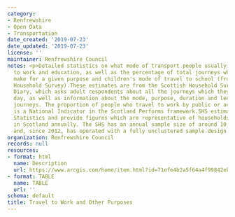 ```yaml
---
category:
- Renfrewshire
- Open Data
- Transportation
date_created: '2019-07-23'
date_updated: '2019-07-23'
license: ''
maintainer: Renfrewshire Council
notes: <p>Detailed statistics on what mode of transport people usually use to get
  to work and education, as well as the percentage of total journeys which people
  make for a given purpose and children's mode of travel to school (from the Scottish
  Household Survey).These estimates are from the Scottish Household Survey Travel
  Diary, which asks adult respondents about all the journeys which they made the previous
  day, as well as information about the mode, purpose, duration and length of these
  journeys. The proportion of people who travel to work by public or active travel
  is a National Indicator in the Scotland Performs framework.SHS estimates are National
  Statistics and provide figures which are representative of households and individuals
  in Scotland annually. The SHS has an annual sample size of around 10,000 individuals
  and, since 2012, has operated with a fully unclustered sample design.</p>
organization: Renfrewshire Council
records: null
resources:
- format: html
  name: Description
  url: https://www.arcgis.com/home/item.html?id=71efe4b2a5f64a4f99842eb37af251db
- format: TABLE
  name: TABLE
  url: ''
schema: default
title: Travel to Work and Other Purposes
---
```

